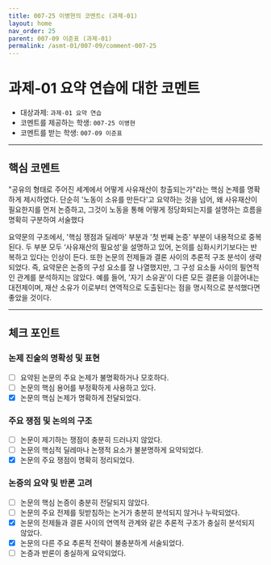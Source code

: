 ```yaml
---
title: 007-25 이병현의 코멘트c (과제-01) 
layout: home
nav_order: 25
parent: 007-09 이준표 (과제-01)
permalink: /asmt-01/007-09/comment-007-25
---
```


# 과제-01 요약 연습에 대한 코멘트

- 대상과제: `과제-01 요약 연습`
- 코멘트를 제공하는 학생: `007-25 이병현` 
- 코멘트를 받는 학생: `007-09 이준표` 

---

## 핵심 코멘트

"공유의 형태로 주어진 세계에서 어떻게 사유재산이 창출되는가"라는 핵심 논제를 명확하게 제시하였다. 단순히 '노동이 소유를 만든다'고 요약하는 것을 넘어, 왜 사유재산이 필요한지를 먼저 논증하고, 그것이 노동을 통해 어떻게 정당화되는지를 설명하는 흐름을 명확히 구분하여 서술했다

 요약문의 구조에서, '핵심 쟁점과 딜레마' 부분과 '첫 번째 논증' 부분이 내용적으로 중복된다. 두 부분 모두 ‘사유재산의 필요성'을 설명하고 있어, 논의를 심화시키기보다는 반복하고 있다는 인상이 든다. 또한 논문의 전제들과 결론 사이의 추론적 구조 분석이 생략되었다. 즉, 요약문은 논증의 구성 요소를 잘 나열했지만, 그 구성 요소들 사이의 필연적인 관계를 분석하지는 않았다. 예를 들어, '자기 소유권'이 다른 모든 결론을 이끌어내는 대전제이며, 재산 소유가 이로부터 연역적으로 도출된다는 점을 명시적으로 분석했다면 좋았을 것이다.


---

## 체크 포인트

### 논제 진술의 명확성 및 표현  
- [ ] 요약된 논문의 주요 논제가 불명확하거나 모호하다.  
- [ ] 논문의 핵심 용어를 부정확하게 사용하고 있다.  
- [x] 논문의 핵심 논제가 명확하게 전달되었다.  

### 주요 쟁점 및 논의의 구조  
- [ ] 논문이 제기하는 쟁점이 충분히 드러나지 않았다.  
- [ ] 논문의 핵심적 딜레마나 논쟁적 요소가 불분명하게 요약되었다.  
- [x] 논문의 주요 쟁점이 명확히 정리되었다.  

### 논증의 요약 및 반론 고려  
- [ ] 논문의 핵심 논증이 충분히 전달되지 않았다.  
- [ ] 논문의 주요 전제를 뒷받침하는 논거가 충분히 분석되지 않거나 누락되었다.  
- [x] 논문의 전제들과 결론 사이의 연역적 관계와 같은 추론적 구조가 충실히 분석되지 않았다.  
- [x] 논문의 다른 주요 추론적 전략이 불충분하게 서술되었다.
- [ ] 논증과 반론이 충실하게 요약되었다. 